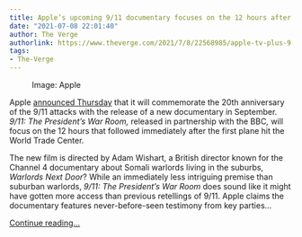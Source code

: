 ```yaml
---
title: Apple’s upcoming 9/11 documentary focuses on the 12 hours after the attacks
date: "2021-07-08 22:01:40"
author: The Verge
authorlink: https://www.theverge.com/2021/7/8/22568985/apple-tv-plus-9-11-documentary-presidents-war-room
tags:
- The-Verge
---
```

<figure>
      <img alt="" src="https://cdn.vox-cdn.com/thumbor/d1p-LTEYLgTBsDcmAgmxRTDDH0c=/128x0:1505x918/1310x873/cdn.vox-cdn.com/uploads/chorus_image/image/69558628/Apple_introduces_apple_tv_plus_03252019_big.jpg.large_2x.0.jpg" />
        <figcaption>Image: Apple</figcaption>
    </figure>

  <p id="02s40q">Apple <a href="https://go.redirectingat.com?id=66960X1514734&amp;xs=1&amp;url=https%3A%2F%2Fwww.apple.com%2Ftv-pr%2Fnews%2F2021%2F07%2Fapple-announces-documentary-911-inside-the-presidents-war-room-narrated-by-emmy-award-winner-jeff-daniels%2F&amp;referrer=theverge.com&amp;sref=https%3A%2F%2Fwww.theverge.com%2F2021%2F7%2F8%2F22568985%2Fapple-tv-plus-9-11-documentary-presidents-war-room" rel="sponsored nofollow noopener" target="_blank">announced Thursday</a> that it will commemorate the 20th anniversary of the 9/11 attacks with the release of a new documentary in September. <em>9/11: The President’s War Room, </em>released in partnership with the BBC<em>, </em>will focus on the 12 hours that followed immediately after the first plane hit the World Trade Center.</p>
<p id="ED5rnz">The new film is directed by Adam Wishart, a British director known for the Channel 4 documentary about Somali warlords living in the suburbs, <em>Warlords Next Door</em>?<em> </em>While an immediately less intriguing premise than suburban warlords, <em>9/11: The President’s War Room </em>does sound like it might have gotten more access than previous retellings of 9/11. Apple claims the documentary features never-before-seen testimony from key parties...</p>
  <p>
    <a href="https://www.theverge.com/2021/7/8/22568985/apple-tv-plus-9-11-documentary-presidents-war-room">Continue reading&hellip;</a>
  </p>